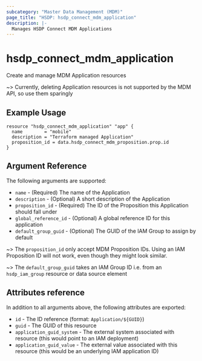 ```yaml
---
subcategory: "Master Data Management (MDM)"
page_title: "HSDP: hsdp_connect_mdm_application"
description: |-
  Manages HSDP Connect MDM Applications
---
```


# hsdp_connect_mdm_application

Create and manage MDM Application resources

~> Currently, deleting Application resources is not supported by the MDM API, so use them sparingly

## Example Usage

```hcl
resource "hsdp_connect_mdm_application" "app" {
  name        = "mobile"
  description = "Terraform managed Application"
  proposition_id = data.hsdp_connect_mdm_proposition.prop.id
}
```

## Argument Reference

The following arguments are supported:

* `name` - (Required) The name of the Application
* `description` - (Optional) A short description of the Application
* `proposition_id` - (Required) The ID of the Proposition this Application should fall under
* `global_reference_id` - (Optional) A global reference ID for this application
* `default_group_guid` - (Optional) The GUID of the IAM Group to assign by default

~> The `proposition_id` only accept MDM Proposition IDs. Using an IAM Proposition ID will not work, even though they might look similar.

~> The `default_group_guid` takes an IAM Group ID i.e. from an `hsdp_iam_group` resource or data source element

## Attributes reference

In addition to all arguments above, the following attributes are exported:

* `id` - The ID reference (format: `Application/${GUID}`)
* `guid` - The GUID of this resource
* `application_guid_system` - The external system associated with resource (this would point to an IAM deployment)
* `application_guid_value` - The external value associated with this resource (this would be an underlying IAM application ID)
